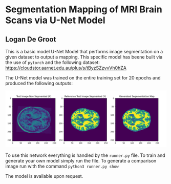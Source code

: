 # Segmentation Mapping of MRI Brain Scans via U-Net Model
## Logan De Groot

This is a basic model U-Net Model that performs image segmentation on a given dataset to output a mapping.
This specific model has beene built via the use of `pytorch` and the following dataset:
https://cloudstor.aarnet.edu.au/plus/s/tByzSZzvvVh0hZA

The U-Net model was trained on the entire training set for 20 epochs and produced the following outputs:

![image](images/comparisons.png)

To use this network everything is handled by the `runner.py` file. To train and generate your own model simply run the file. To generate a comparison image run with the command `python3 runner.py show`

The model is available upon request. 
